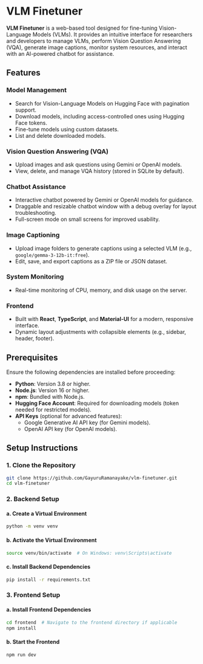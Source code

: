 # VLM Finetuner

**VLM Finetuner** is a web-based tool designed for fine-tuning Vision-Language Models (VLMs). It provides an intuitive interface for researchers and developers to manage VLMs, perform Vision Question Answering (VQA), generate image captions, monitor system resources, and interact with an AI-powered chatbot for assistance.

## Features

### Model Management
- Search for Vision-Language Models on Hugging Face with pagination support.
- Download models, including access-controlled ones using Hugging Face tokens.
- Fine-tune models using custom datasets.
- List and delete downloaded models.

### Vision Question Answering (VQA)
- Upload images and ask questions using Gemini or OpenAI models.
- View, delete, and manage VQA history (stored in SQLite by default).

### Chatbot Assistance
- Interactive chatbot powered by Gemini or OpenAI models for guidance.
- Draggable and resizable chatbot window with a debug overlay for layout troubleshooting.
- Full-screen mode on small screens for improved usability.

### Image Captioning
- Upload image folders to generate captions using a selected VLM (e.g., `google/gemma-3-12b-it:free`).
- Edit, save, and export captions as a ZIP file or JSON dataset.

### System Monitoring
- Real-time monitoring of CPU, memory, and disk usage on the server.

### Frontend
- Built with **React**, **TypeScript**, and **Material-UI** for a modern, responsive interface.
- Dynamic layout adjustments with collapsible elements (e.g., sidebar, header, footer).

## Prerequisites

Ensure the following dependencies are installed before proceeding:

- **Python**: Version 3.8 or higher.
- **Node.js**: Version 16 or higher.
- **npm**: Bundled with Node.js.
- **Hugging Face Account**: Required for downloading models (token needed for restricted models).
- **API Keys** (optional for advanced features):
  - Google Generative AI API key (for Gemini models).
  - OpenAI API key (for OpenAI models).

## Setup Instructions

### 1. Clone the Repository
```bash
git clone https://github.com/GayuruRamanayake/vlm-finetuner.git
cd vlm-finetuner
```

### 2. Backend Setup
#### a. Create a Virtual Environment
```bash
python -m venv venv
```
#### b. Activate the Virtual Environment
```bash
source venv/bin/activate  # On Windows: venv\Scripts\activate
```
#### c. Install Backend Dependencies
```bash
pip install -r requirements.txt
```

### 3. Frontend Setup
#### a. Install Frontend Dependencies
```bash
cd frontend  # Navigate to the frontend directory if applicable
npm install
```
#### b. Start the Frontend
```bash
npm run dev
```



